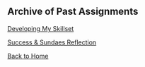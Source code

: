 ## Archive of Past Assignments

[Developing My Skillset](/ePortfolio/PDFs/skillset.pdf)

[Success & Sundaes Reflection](/ePortfolio/PDFs/sundaes.pdf)



[Back to Home](/ePortfolio)
